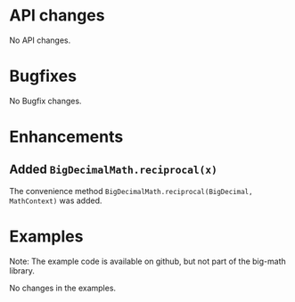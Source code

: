 # API changes

No API changes.


# Bugfixes

No Bugfix changes.


# Enhancements

## Added `BigDecimalMath.reciprocal(x)`

The convenience method `BigDecimalMath.reciprocal(BigDecimal, MathContext)` was added.


# Examples

Note: The example code is available on github, but not part of the big-math library.

No changes in the examples.
